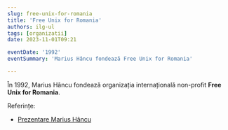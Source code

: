 ```yaml
---
slug: free-unix-for-romania
title: 'Free Unix for Romania'
authors: ilg-ul
tags: [organizatii]
date: 2023-11-01T09:21

eventDate: '1992'
eventSummary: 'Marius Hâncu fondează Free Unix for Romania'

---
```


În 1992, Marius Hâncu fondează organizația internațională non-profit
**Free Unix for Romania**.

<!-- truncate -->

Referințe:

- [Prezentare Marius Hâncu](http://linux.punct.info/freeunix.html)
